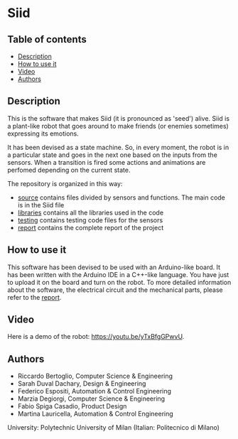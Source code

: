 # Siid

## Table of contents
- [Description](#description)
- [How to use it](#how-to-use-it)
- [Video](#video)
- [Authors](#authors)

## Description

This is the software that makes Siid (it is pronounced as 'seed') alive. Siid is a plant-like robot that goes around to make friends (or enemies sometimes) expressing its emotions. 

It has been devised as a state machine. So, in every moment, the robot is in a particular state and goes in the next one based on the inputs from the sensors. When a transition is fired some actions and animations are perfomed depending on the current state. 

The repository is organized in this way:
- [source](source/Siid) contains files divided by sensors and functions. The main code is in the Siid file
- [libraries](libraries) contains all the libraries used in the code
- [testing](testing) contains testing code files for the sensors
- [report](documentation/report.pdf) contains the complete report of the project

## How to use it

This software has been devised to be used with an Arduino-like board. It has been written with the Arduino IDE in a C++-like language. You have just to upload it on the board and turn on the robot. To more detailed information about the software, the electrical circuit and the mechanical parts, please refer to the [report](documentation/report.pdf).

## Video

Here is a demo of the robot: https://youtu.be/yTxBfgGPwvU.

## Authors

- Riccardo Bertoglio, Computer Science & Engineering
- Sarah Duval Dachary, Design & Engineering
- Federico Espositi, Automation & Control Engineering
- Marzia Degiorgi, Computer Science & Engineering
- Fabio Spiga Casadio, Product Design
- Martina Lauricella, Automation & Control Engineering

University: Polytechnic University of Milan (Italian: Politecnico di Milano)


